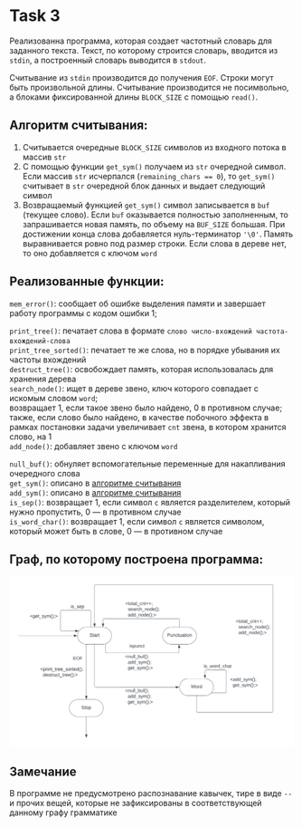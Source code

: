 # Task 3

Реализованна программа, которая создает частотный словарь для заданного текста. Текст, по которому строится словарь, вводится из `stdin`, а построенный словарь выводится в `stdout`.

Считывание из `stdin` производится до получения `EOF`. Строки могут быть произвольной длины. Считывание производится не посимвольно, а блоками фиксированной длины `BLOCK_SIZE` с помощью `read()`. 

## Алгоритм считывания:
1. Считывается очередные `BLOCK_SIZE` символов из входного потока в массив `str`
2. С помощью функции `get_sym()` получаем из `str` очередной символ. Если массив `str` исчерпался (`remaining_chars == 0`), то `get_sym()` считывает в `str` очередной блок данных и выдает следующий символ
3. Возвращаемый функцией `get_sym()` символ записывается в `buf` (текущее слово). Если `buf` оказывается полностью заполненным, то запрашивается новая память, по объему на `BUF_SIZE` большая. При достижении конца слова добавляется нуль-терминатор `'\0'`. Память выравнивается ровно под размер строки. Если слова в дереве нет, то оно добавляется с ключом `word`
   
## Реализованные функции: 
`mem_error()`: сообщает об ошибке выделения памяти и завершает работу программы с кодом ошибки 1; <br>

`print_tree()`: печатает слова в формате `слово число-вхождений частота-вхождений-слова` <br>
`print_tree_sorted()`: печатает те же слова, но в порядке убывания их частоты вхождений <br>
`destruct_tree()`: освобождает память, которая использовалась для хранения дерева <br>
`search_node()`: ищет в дереве звено, ключ которого совпадает с искомым словом `word`; <br>
возвращает 1, если такое звено было найдено, 0 в противном случае; <br>
также, если слово было найдено, в качестве побочного эффекта в рамках постановки задачи увеличивает `cnt` звена, в котором хранится слово, на 1 <br>
`add_node()`: добавляет звено с ключом `word`

`null_buf()`: обнуляет вспомогательные переменные для накапливания очередного слова <br>
`get_sym()`: описано в [алгоритме считывания](#алгоритм-считывания) <br>
`add_sym()`: описано в [алгоритме считывания](#алгоритм-считывания) <br>
`is_sep()`: возвращает 1, если символ `c` является разделителем, который нужно пропустить, 0 — в противном случае <br>
`is_word_char()`: возвращает 1, если символ `c` является символом, который может быть в слове, 0 — в противном случае <br>

## Граф, по которому построена программа:
![GRAPH](https://github.com/sotvictory/C-Practice/blob/1922510bd983ef0f3c8ebad2146cb415758fc7d1/Task-3/Graph.png)

## Замечание
В программе не предусмотрено распознавание кавычек, тире в виде `--` и прочих вещей, которые не зафиксированы в соответствующей данному графу грамматике
